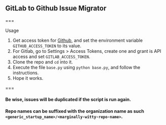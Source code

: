 ## GitLab to Github Issue Migrator

===

Usage

1. Get access token for [Github](https://help.github.com/articles/creating-an-access-token-for-command-line-use/), and set the environment variable `GITHUB_ACCESS_TOKEN` to its value.
2. For Gitlab, go to Settings > Access Tokens, create one and grant is API access and set `GITLAB_ACCESS_TOKEN`.
3. Clone the repo and `cd` into it.
4. Execute the file `base.py` using ```python base.py```, and follow the instructions.
5. Hope it works.

===

#### Be wise, issues will be duplicated if the script is run again.
#### Repo names can be suffixed with the organization name as such `<generic_startup_name>/<marginally-witty-repo-name>`.
